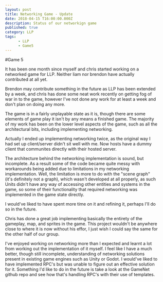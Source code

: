 ```yaml
---
layout: post
title: Networking Game - Update
date: 2018-04-15 T16:00:00.000Z
description: Status of our networkign game
published: true
category: LLP
tags:
      - LLP
      - Game5
---
```


#Game 5

It has been one month since myself and chris started working on a networked game for LLP.
Neither liam nor brendon have actually contributed at all yet.

Brendon may contribute something in the future as LLP has been extended by a week, and chris has done some neat work recently on getting fog of war in to the game, however I've not done any work for at least a week and don't plan on doing any more.

The game is in a fairly unplayable state as it is, though there are some elements of game play it isn't by any means a finished game. The majority of my work has been on the lower level aspects of the game, such as all the architectural bits, including implementing networking.

Actually I ended up implementing networking twice, as the original way I had set up client/server didn't sit well with me. Now hosts have a dummy client that communites directly with their hosted server.

The architecture behind the networking implementation is sound, but incomplete. As a result some of the code became quite messy with workarounds being added due to limitations in my networking implementation. Well, the limitation is more to do with the "scene graph" (it's definitely not a graph), which wasn't developed at all properly, as such Units didn't have any way of accessing other entities and systems in the game, so some of their functionality that required networking was implemented in the game state directly.

I would've liked to have spent more time on it and refining it, perhaps I'll do so in the future.

Chris has done a great job implementing basically the entirety of the gameplay, map, and sprites in the game. This project wouldn't be anywhere close to where it is now without his effor, I just wish I could say the same for the other half of our group.

I've enjoyed working on networking more than I expected and learnt a lot from working out the implementation of it myself. I feel like I have a much better, though still incomplete, understanding of networking solutions present in existing game engines such as Unity or Godot. I would've liked to have implemented RPC's but was unable to figure out an effective solution for it. Something I'd like to do in the future is take a look at the GameNet github repo and see how that's handling RPC's with their use of templates.